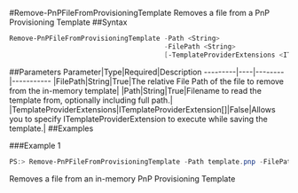 #Remove-PnPFileFromProvisioningTemplate
Removes a file from a PnP Provisioning Template
##Syntax
```powershell
Remove-PnPFileFromProvisioningTemplate -Path <String>
                                       -FilePath <String>
                                       [-TemplateProviderExtensions <ITemplateProviderExtension[]>]
```


##Parameters
Parameter|Type|Required|Description
---------|----|--------|-----------
|FilePath|String|True|The relative File Path of the file to remove from the in-memory template|
|Path|String|True|Filename to read the template from, optionally including full path.|
|TemplateProviderExtensions|ITemplateProviderExtension[]|False|Allows you to specify ITemplateProviderExtension to execute while saving the template.|
##Examples

###Example 1
```powershell
PS:> Remove-PnPFileFromProvisioningTemplate -Path template.pnp -FilePath filePath
```
Removes a file from an in-memory PnP Provisioning Template
